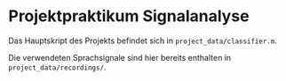 # Projektpraktikum Signalanalyse

Das Hauptskript des Projekts befindet sich in `project_data/classifier.m`.

Die verwendeten Sprachsignale sind hier bereits enthalten in `project_data/recordings/`.